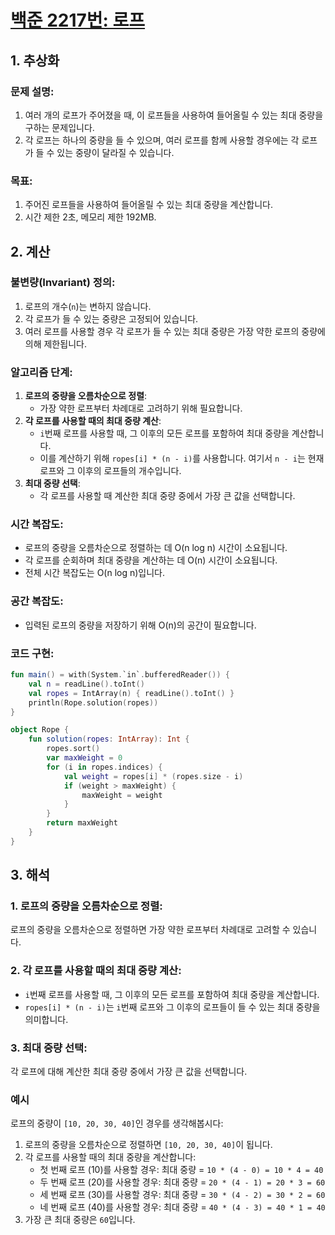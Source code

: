 # [백준 2217번: 로프](https://www.acmicpc.net/problem/2217)

## 1. 추상화
### 문제 설명:
1. 여러 개의 로프가 주어졌을 때, 이 로프들을 사용하여 들어올릴 수 있는 최대 중량을 구하는 문제입니다.
2. 각 로프는 하나의 중량을 들 수 있으며, 여러 로프를 함께 사용할 경우에는 각 로프가 들 수 있는 중량이 달라질 수 있습니다.

### 목표:
1. 주어진 로프들을 사용하여 들어올릴 수 있는 최대 중량을 계산합니다.
2. 시간 제한 2초, 메모리 제한 192MB.

## 2. 계산
### 불변량(Invariant) 정의:
1. 로프의 개수(`n`)는 변하지 않습니다.
2. 각 로프가 들 수 있는 중량은 고정되어 있습니다.
3. 여러 로프를 사용할 경우 각 로프가 들 수 있는 최대 중량은 가장 약한 로프의 중량에 의해 제한됩니다.

### 알고리즘 단계:
1. **로프의 중량을 오름차순으로 정렬**:
    - 가장 약한 로프부터 차례대로 고려하기 위해 필요합니다.
2. **각 로프를 사용할 때의 최대 중량 계산**:
    - `i`번째 로프를 사용할 때, 그 이후의 모든 로프를 포함하여 최대 중량을 계산합니다.
    - 이를 계산하기 위해 `ropes[i] * (n - i)`를 사용합니다. 여기서 `n - i`는 현재 로프와 그 이후의 로프들의 개수입니다.
3. **최대 중량 선택**:
    - 각 로프를 사용할 때 계산한 최대 중량 중에서 가장 큰 값을 선택합니다.

### 시간 복잡도:
- 로프의 중량을 오름차순으로 정렬하는 데 O(n log n) 시간이 소요됩니다.
- 각 로프를 순회하며 최대 중량을 계산하는 데 O(n) 시간이 소요됩니다.
- 전체 시간 복잡도는 O(n log n)입니다.

### 공간 복잡도:
- 입력된 로프의 중량을 저장하기 위해 O(n)의 공간이 필요합니다.

### 코드 구현:
```kotlin
fun main() = with(System.`in`.bufferedReader()) {
    val n = readLine().toInt()
    val ropes = IntArray(n) { readLine().toInt() }
    println(Rope.solution(ropes))
}

object Rope {
    fun solution(ropes: IntArray): Int {
        ropes.sort()
        var maxWeight = 0
        for (i in ropes.indices) {
            val weight = ropes[i] * (ropes.size - i)
            if (weight > maxWeight) {
                maxWeight = weight
            }
        }
        return maxWeight
    }
}
```
## 3. 해석

### 1. **로프의 중량을 오름차순으로 정렬**:

로프의 중량을 오름차순으로 정렬하면 가장 약한 로프부터 차례대로 고려할 수 있습니다.

### 2. **각 로프를 사용할 때의 최대 중량 계산**:

- `i`번째 로프를 사용할 때, 그 이후의 모든 로프를 포함하여 최대 중량을 계산합니다.
- `ropes[i] * (n - i)`는 `i`번째 로프와 그 이후의 로프들이 들 수 있는 최대 중량을 의미합니다.

### 3. **최대 중량 선택**:

각 로프에 대해 계산한 최대 중량 중에서 가장 큰 값을 선택합니다.

### 예시

로프의 중량이 `[10, 20, 30, 40]`인 경우를 생각해봅시다:

1. 로프의 중량을 오름차순으로 정렬하면 `[10, 20, 30, 40]`이 됩니다.
2. 각 로프를 사용할 때의 최대 중량을 계산합니다:
    - 첫 번째 로프 (10)를 사용할 경우: 최대 중량 = `10 * (4 - 0) = 10 * 4 = 40`
    - 두 번째 로프 (20)를 사용할 경우: 최대 중량 = `20 * (4 - 1) = 20 * 3 = 60`
    - 세 번째 로프 (30)를 사용할 경우: 최대 중량 = `30 * (4 - 2) = 30 * 2 = 60`
    - 네 번째 로프 (40)를 사용할 경우: 최대 중량 = `40 * (4 - 3) = 40 * 1 = 40`
3. 가장 큰 최대 중량은 `60`입니다.